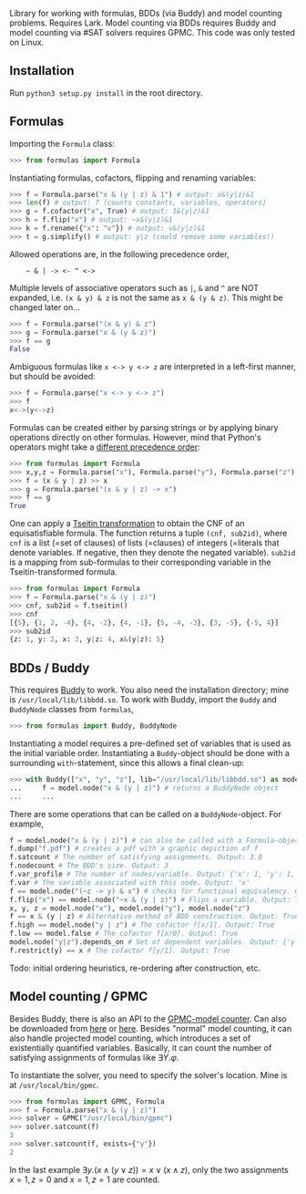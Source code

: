 Library for working with formulas, BDDs (via Buddy) and model counting problems. Requires Lark. Model counting via BDDs requires Buddy and model counting via #SAT solvers requires GPMC. This code was only tested on Linux.

## Installation

Run `python3 setup.py install` in the root directory.

## Formulas

Importing the `Formula` class:

```python
>>> from formulas import Formula
```

Instantiating formulas, cofactors, flipping and renaming variables:

```python
>>> f = Formula.parse("x & (y | z) & 1") # output: x&(y|z)&1
>>> len(f) # output: 7 (counts constants, variables, operators)
>>> g = f.cofactor("x", True) # output: 1&(y|z)&1
>>> h = f.flip("x") # output: ~x&(y|z)&1
>>> k = f.rename({"x": "v"}) # output: v&(y|z)&1
>>> t = g.simplify() # output: y|z (could remove some variables!)
```

Allowed operations are, in the following precedence order,

```
    ~ & | -> <- ^ <->
```

Multiple levels of associative operators such as `|`, `&` and `^` are NOT expanded, i.e. `(x & y) & z` is not the same as `x & (y & z)`. This might be changed later on...

```python
>>> f = Formula.parse("(x & y) & z")
>>> g = Formula.parse("x & (y & z)")
>>> f == g
False
``` 

Ambiguous formulas like `x <-> y <-> z` are interpreted in a left-first manner, but should be avoided:

```python
>>> f = Formula.parse("x <-> y <-> z")
>>> f
x<->(y<->z)
```

Formulas can be created either by parsing strings or by applying binary operations directly on other formulas. However, mind that Python's operators might take a [different precedence order](https://www.programiz.com/python-programming/precedence-associativity):

```python
>>> from formulas import Formula
>>> x,y,z = Formula.parse("x"), Formula.parse("y"), Formula.parse("z")
>>> f = (x & y | z) >> x
>>> g = Formula.parse("(x & y | z) -> x")
>>> f == g 
True
```

One can apply a [Tseitin transformation](https://en.wikipedia.org/wiki/Tseytin_transformation) to obtain the CNF of an equisatisfiable formula. The function returns a tuple `(cnf, sub2id)`, where `cnf` is a list (=set of clauses) of lists (=clauses) of integers (=literals that denote variables. If negative, then they denote the negated variable). `sub2id` is a mapping from sub-formulas to their corresponding variable in the Tseitin-transformed formula.

```python
>>> from formulas import Formula
>>> f = Formula.parse("x & (y | z)")
>>> cnf, sub2id = f.tseitin()
>>> cnf
[{5}, {1, 2, -4}, {4, -2}, {4, -1}, {5, -4, -3}, {3, -5}, {-5, 4}]
>>> sub2id
{z: 1, y: 2, x: 3, y|z: 4, x&(y|z): 5}
```

## BDDs / Buddy

This requires [Buddy](https://github.com/jgcoded/BuDDy) to work. You also need the installation directory; mine is `/usr/local/lib/libbdd.so`. To work with Buddy, import the `Buddy` and `BuddyNode` classes from `formulas`,

```python
>>> from formulas import Buddy, BuddyNode
```

Instantiating a model requires a pre-defined set of variables that is used as the initial variable order. Instantiating a `Buddy`-object should be done with a surrounding `with`-statement, since this allows a final clean-up:

```python
>>> with Buddy(["x", "y", "z"], lib="/usr/local/lib/libbdd.so") as model:
...     f = model.node("x & (y | z)") # returns a BuddyNode object
...     ...
```

There are some operations that can be called on a `BuddyNode`-object. For example,

```python
f = model.node("x & (y | z)") # can also be called with a Formula-object
f.dump("f.pdf") # creates a pdf with a graphic depiction of f
f.satcount # The number of satisfying assignments. Output: 3.0
f.nodecount # The BDD's size. Output: 3
f.var_profile # The number of nodes/variable. Output: {'x': 1, 'y': 1, 'z': 1}
f.var # The variable associated with this node. Output: 'x'
f == model.node("(~z -> y) & x") # checks for functional equivalency. Output: True
f.flip("x") == model.node("~x & (y | z)") # Flips a variable. Output: True
x, y, z = model.node("x"), model.node("y"), model.node("z")
f == x & (y | z) # Alternative method of BDD construction. Output: True
f.high == model.node("y | z") # The cofactor f[x/1]. Output: True
f.low == model.false # The cofactor f[x/0]. Output: True
model.node("y|z").depends_on # Set of dependent variables. Output: {'y', 'z'}
f.restrict(y) == x # The cofactor f[y/1]. Output: True
```

Todo: initial ordering heuristics, re-ordering after construction, etc.

## Model counting / GPMC

Besides Buddy, there is also an API to the [GPMC-model counter](https://git.trs.css.i.nagoya-u.ac.jp/k-hasimt/GPMC). Can also be downloaded from [here](https://cloudstore.zih.tu-dresden.de/index.php/s/xPPwZx7382kxP7i) or [here](https://zenodo.org/record/4878583). Besides "normal" model counting, it can also handle projected model counting, which introduces a set of existentially quantified variables. Basically, it can count the number of satisfying assignments of formulas like $\exists Y. \varphi$.

To instantiate the solver, you need to specify the solver's location. Mine is at `/usr/local/bin/gpmc`. 

```python
>>> from formulas import GPMC, Formula
>>> f = Formula.parse("x & (y | z)")
>>> solver = GPMC("/usr/local/bin/gpmc")
>>> solver.satcount(f) 
3
>>> solver.satcount(f, exists={"y"})
2
```

In the last example $\exists y. (x \land (y \lor z)) = x \lor (x \land z)$, only the two assignments $x=1, z=0$ and $x=1, z=1$ are counted.
